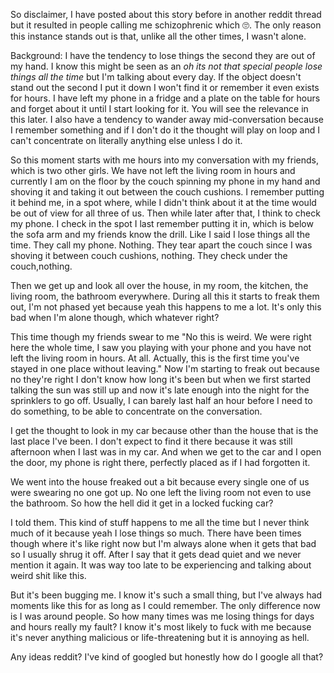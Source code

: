 So disclaimer, I have posted about this story before in another reddit thread but it resulted in people calling me schizophrenic which 🙄. The only reason this instance stands out is that, unlike all the other times, I wasn't alone.

Background:  I have the tendency to lose things the second they are out of my hand. I know this might be seen as an *oh its not that special people lose things all the time* but I'm talking about every day. If the object doesn't stand out the second I put it down I won't find it or remember it even exists for hours. I have left my phone in a fridge and a plate on the table for hours and forget about it until I start looking for it.  You will see the relevance in this later. I also have a tendency to wander away mid-conversation because I remember something and if I don't do it the thought will play on loop and I can't concentrate on literally anything else unless I do it.

So this moment starts with me hours into my conversation with my friends, which is two other girls. We have not left the living room in hours and currently I am on the floor by the couch spinning my phone in my hand and shoving it and taking it out between the couch cushions. I remember putting it behind me, in a spot where, while I didn't think about it at the time would be out of view for all three of us. Then while later after that, I think to check my phone. I check in the spot I last remember putting it in,  which is below the sofa arm and my friends know the drill. Like I said I lose things all the time. They call my phone. Nothing. They tear apart the couch since I was shoving it between couch cushions, nothing. They check under the couch,nothing.

Then we get up and look all over the house, in my room, the kitchen, the living room, the bathroom everywhere. During all this it starts to freak them out, I'm not phased yet because yeah this happens to me a lot. It's only this bad when I'm alone though, which whatever right?

This time though my friends swear to me "No this is weird. We were right here the whole time, I saw you playing with your phone and you have not left the living room in hours. At all. Actually, this is the first time you've stayed in one place without leaving." Now I'm starting to freak out because no they're right I don't know how long it's been but when we first started talking the sun was still up and now it's late enough into the night for the sprinklers to go off. Usually, I can barely last half an hour before I need to do something, to be able to concentrate on the conversation.

I get the thought to look in my car because other than the house that is the last place I've been. I don't expect to find it there because it was still afternoon when I last was in my car. And when we get to the car and I open the door, my phone is right there, perfectly placed as if I had forgotten it.

We went into the house freaked out a bit because every single one of us were swearing no one got up. No one left the living room not even to use the bathroom. So how the hell did it get in a locked fucking car? 

I told them. This kind of stuff happens to me all the time but I never think much of it because yeah I lose things so much.  There have been times though where it's like right now but I'm always alone when it gets that bad so I usually shrug it off. After I say that it gets dead quiet and we never mention it again. It was way too late to be experiencing and talking about weird shit like this.

But it's been bugging me. I know it's such a small thing, but I've always had moments like this for as long as I could remember. The only difference now is I was around people. So how many times was me losing things for days and hours really my fault?  I know it's most likely to fuck with me because it's never anything malicious or life-threatening but it is annoying as hell.

Any ideas reddit? I've kind of googled but honestly how do I google all that?